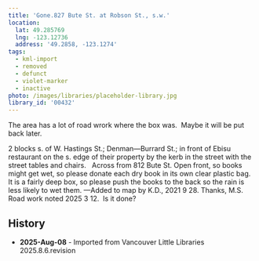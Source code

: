 ```yaml
---
title: 'Gone.827 Bute St. at Robson St., s.w.'
location:
  lat: 49.285769
  lng: -123.12736
  address: '49.2858, -123.1274'
tags:
  - kml-import
  - removed
  - defunct
  - violet-marker
  - inactive
photo: /images/libraries/placeholder-library.jpg
library_id: '00432'
---
```

The area has a lot of road wrork where the box was.  Maybe it will be put back later.  

2 blocks s. of W. Hastings St.; Denman—Burrard St.; in front of Ebisu restaurant on the s. edge of their property by the kerb in the street with the street tables and chairs.  
Across from 812 Bute St.
Open front, so books might get wet, so please donate each dry book in its own clear plastic bag.  
It is a fairly deep box, so please push the books to the back so the rain is less likely to wet them.
—Added to map by K.D., 2021 9 28. Thanks, M.S.
Road work noted 2025 3 12.  Is it done?

## History
- **2025-Aug-08** - Imported from Vancouver Little Libraries 2025.8.6.revision
